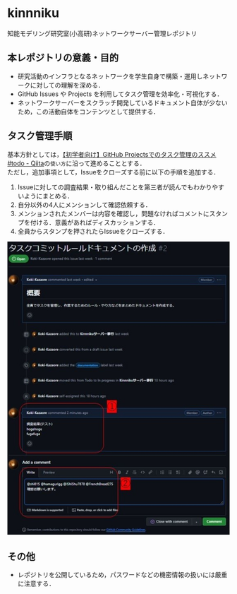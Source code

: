 # kinnniku
知能モデリング研究室(小高研)ネットワークサーバー管理レポジトリ

## 本レポジトリの意義・目的
- 研究活動のインフラとなるネットワークを学生自身で構築・運用しネットワークに対しての理解を深める．
- GitHub Issues や Projects を利用してタスク管理を効率化・可視化する．
- ネットワークサーバーをスクラッチ開発しているドキュメント自体が少ないため，この活動自体をコンテンツとして提供する．

## タスク管理手順
基本方針としては，[【初学者向け】GitHub Projectsでのタスク管理のススメ #todo - Qiita](https://qiita.com/haganenoubik/items/55700919e2e5b127e166#%E4%BD%BF%E3%81%84%E6%96%B9)の`使い方`に沿って進めることとする．<br>
ただし，追加事項として，Issueをクローズする前に以下の手順を追加する．
1. Issueに対しての調査結果・取り組んだことを第三者が読んでもわかりやすいようにまとめる．
2. 自分以外の4人にメンションして確認依頼する．
3. メンションされたメンバーは内容を確認し，問題なければコメントにスタンプを付ける．意義があればディスカッションする．
4. 全員からスタンプを押されたらIssueをクローズする．

![howToUseIssue](images/howToUseIssue.jpg)

## その他
- レポジトリを公開しているため，パスワードなどの機密情報の扱いには厳重に注意する．